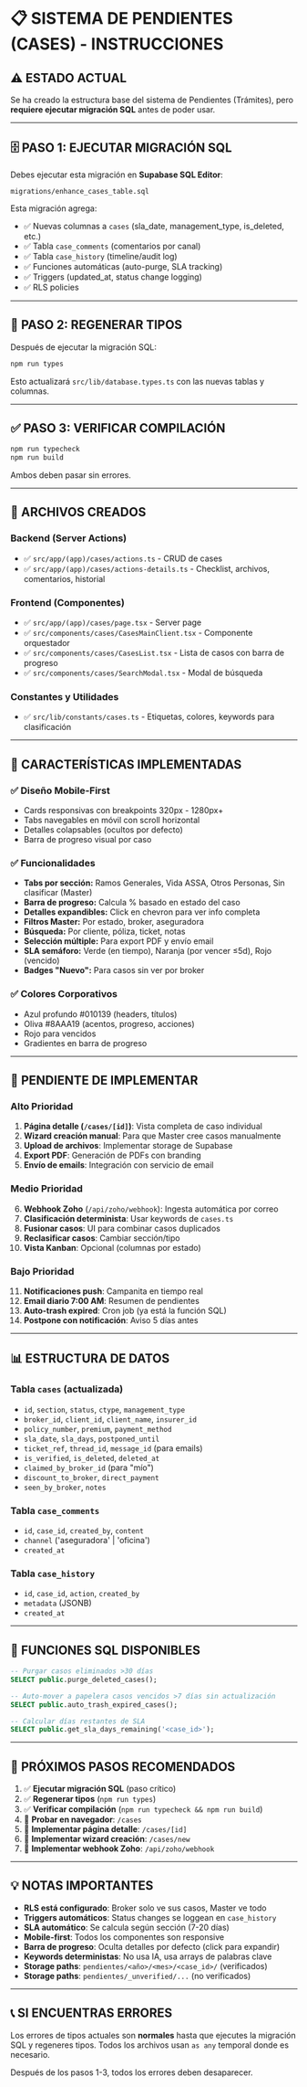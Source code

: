 # 📋 SISTEMA DE PENDIENTES (CASES) - INSTRUCCIONES

## ⚠️ ESTADO ACTUAL

Se ha creado la estructura base del sistema de Pendientes (Trámites), pero **requiere ejecutar migración SQL** antes de poder usar.

---

## 🗄️ PASO 1: EJECUTAR MIGRACIÓN SQL

Debes ejecutar esta migración en **Supabase SQL Editor**:

```
migrations/enhance_cases_table.sql
```

Esta migración agrega:
- ✅ Nuevas columnas a `cases` (sla_date, management_type, is_deleted, etc.)
- ✅ Tabla `case_comments` (comentarios por canal)
- ✅ Tabla `case_history` (timeline/audit log)
- ✅ Funciones automáticas (auto-purge, SLA tracking)
- ✅ Triggers (updated_at, status change logging)
- ✅ RLS policies

---

## 🔄 PASO 2: REGENERAR TIPOS

Después de ejecutar la migración SQL:

```bash
npm run types
```

Esto actualizará `src/lib/database.types.ts` con las nuevas tablas y columnas.

---

## ✅ PASO 3: VERIFICAR COMPILACIÓN

```bash
npm run typecheck
npm run build
```

Ambos deben pasar sin errores.

---

## 📁 ARCHIVOS CREADOS

### Backend (Server Actions)
- ✅ `src/app/(app)/cases/actions.ts` - CRUD de cases
- ✅ `src/app/(app)/cases/actions-details.ts` - Checklist, archivos, comentarios, historial

### Frontend (Componentes)
- ✅ `src/app/(app)/cases/page.tsx` - Server page
- ✅ `src/components/cases/CasesMainClient.tsx` - Componente orquestador
- ✅ `src/components/cases/CasesList.tsx` - Lista de casos con barra de progreso
- ✅ `src/components/cases/SearchModal.tsx` - Modal de búsqueda

### Constantes y Utilidades
- ✅ `src/lib/constants/cases.ts` - Etiquetas, colores, keywords para clasificación

---

## 🎨 CARACTERÍSTICAS IMPLEMENTADAS

### ✅ Diseño Mobile-First
- Cards responsivas con breakpoints 320px - 1280px+
- Tabs navegables en móvil con scroll horizontal
- Detalles colapsables (ocultos por defecto)
- Barra de progreso visual por caso

### ✅ Funcionalidades
- **Tabs por sección:** Ramos Generales, Vida ASSA, Otros Personas, Sin clasificar (Master)
- **Barra de progreso:** Calcula % basado en estado del caso
- **Detalles expandibles:** Click en chevron para ver info completa
- **Filtros Master:** Por estado, broker, aseguradora
- **Búsqueda:** Por cliente, póliza, ticket, notas
- **Selección múltiple:** Para export PDF y envío email
- **SLA semáforo:** Verde (en tiempo), Naranja (por vencer ≤5d), Rojo (vencido)
- **Badges "Nuevo":** Para casos sin ver por broker

### ✅ Colores Corporativos
- Azul profundo #010139 (headers, títulos)
- Oliva #8AAA19 (acentos, progreso, acciones)
- Rojo para vencidos
- Gradientes en barra de progreso

---

## 🚧 PENDIENTE DE IMPLEMENTAR

### Alto Prioridad
1. **Página detalle (`/cases/[id]`)**: Vista completa de caso individual
2. **Wizard creación manual**: Para que Master cree casos manualmente
3. **Upload de archivos**: Implementar storage de Supabase
4. **Export PDF**: Generación de PDFs con branding
5. **Envío de emails**: Integración con servicio de email

### Medio Prioridad
6. **Webhook Zoho** (`/api/zoho/webhook`): Ingesta automática por correo
7. **Clasificación determinista**: Usar keywords de `cases.ts`
8. **Fusionar casos**: UI para combinar casos duplicados
9. **Reclasificar casos**: Cambiar sección/tipo
10. **Vista Kanban**: Opcional (columnas por estado)

### Bajo Prioridad
11. **Notificaciones push**: Campanita en tiempo real
12. **Email diario 7:00 AM**: Resumen de pendientes
13. **Auto-trash expired**: Cron job (ya está la función SQL)
14. **Postpone con notificación**: Aviso 5 días antes

---

## 📊 ESTRUCTURA DE DATOS

### Tabla `cases` (actualizada)
- `id`, `section`, `status`, `ctype`, `management_type`
- `broker_id`, `client_id`, `client_name`, `insurer_id`
- `policy_number`, `premium`, `payment_method`
- `sla_date`, `sla_days`, `postponed_until`
- `ticket_ref`, `thread_id`, `message_id` (para emails)
- `is_verified`, `is_deleted`, `deleted_at`
- `claimed_by_broker_id` (para "mío")
- `discount_to_broker`, `direct_payment`
- `seen_by_broker`, `notes`

### Tabla `case_comments`
- `id`, `case_id`, `created_by`, `content`
- `channel` ('aseguradora' | 'oficina')
- `created_at`

### Tabla `case_history`
- `id`, `case_id`, `action`, `created_by`
- `metadata` (JSONB)
- `created_at`

---

## 🔧 FUNCIONES SQL DISPONIBLES

```sql
-- Purgar casos eliminados >30 días
SELECT public.purge_deleted_cases();

-- Auto-mover a papelera casos vencidos >7 días sin actualización
SELECT public.auto_trash_expired_cases();

-- Calcular días restantes de SLA
SELECT public.get_sla_days_remaining('<case_id>');
```

---

## 🎯 PRÓXIMOS PASOS RECOMENDADOS

1. ✅ **Ejecutar migración SQL** (paso crítico)
2. ✅ **Regenerar tipos** (`npm run types`)
3. ✅ **Verificar compilación** (`npm run typecheck && npm run build`)
4. 🚀 **Probar en navegador**: `/cases`
5. 📝 **Implementar página detalle**: `/cases/[id]`
6. 🎨 **Implementar wizard creación**: `/cases/new`
7. 📧 **Implementar webhook Zoho**: `/api/zoho/webhook`

---

## 💡 NOTAS IMPORTANTES

- **RLS está configurado**: Broker solo ve sus casos, Master ve todo
- **Triggers automáticos**: Status changes se loggean en `case_history`
- **SLA automático**: Se calcula según sección (7-20 días)
- **Mobile-first**: Todos los componentes son responsive
- **Barra de progreso**: Oculta detalles por defecto (click para expandir)
- **Keywords deterministas**: No usa IA, usa arrays de palabras clave
- **Storage paths**: `pendientes/<año>/<mes>/<case_id>/` (verificados)
- **Storage paths**: `pendientes/_unverified/...` (no verificados)

---

## 📞 SI ENCUENTRAS ERRORES

Los errores de tipos actuales son **normales** hasta que ejecutes la migración SQL y regeneres tipos. Todos los archivos usan `as any` temporal donde es necesario.

Después de los pasos 1-3, todos los errores deben desaparecer.
